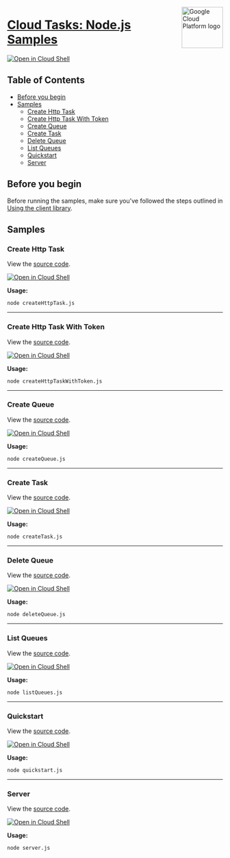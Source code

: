 [//]: # "This README.md file is auto-generated, all changes to this file will be lost."
[//]: # "To regenerate it, use `python -m synthtool`."
<img src="https://avatars2.githubusercontent.com/u/2810941?v=3&s=96" alt="Google Cloud Platform logo" title="Google Cloud Platform" align="right" height="96" width="96"/>

# [Cloud Tasks: Node.js Samples](https://github.com/googleapis/nodejs-tasks)

[![Open in Cloud Shell][shell_img]][shell_link]



## Table of Contents

* [Before you begin](#before-you-begin)
* [Samples](#samples)
  * [Create Http Task](#create-http-task)
  * [Create Http Task With Token](#create-http-task-with-token)
  * [Create Queue](#create-queue)
  * [Create Task](#create-task)
  * [Delete Queue](#delete-queue)
  * [List Queues](#list-queues)
  * [Quickstart](#quickstart)
  * [Server](#server)

## Before you begin

Before running the samples, make sure you've followed the steps outlined in
[Using the client library](https://github.com/googleapis/nodejs-tasks#using-the-client-library).

## Samples



### Create Http Task

View the [source code](https://github.com/googleapis/nodejs-tasks/blob/master/samples/createHttpTask.js).

[![Open in Cloud Shell][shell_img]](https://console.cloud.google.com/cloudshell/open?git_repo=https://github.com/googleapis/nodejs-tasks&page=editor&open_in_editor=samples/createHttpTask.js,samples/README.md)

__Usage:__


`node createHttpTask.js`


-----




### Create Http Task With Token

View the [source code](https://github.com/googleapis/nodejs-tasks/blob/master/samples/createHttpTaskWithToken.js).

[![Open in Cloud Shell][shell_img]](https://console.cloud.google.com/cloudshell/open?git_repo=https://github.com/googleapis/nodejs-tasks&page=editor&open_in_editor=samples/createHttpTaskWithToken.js,samples/README.md)

__Usage:__


`node createHttpTaskWithToken.js`


-----




### Create Queue

View the [source code](https://github.com/googleapis/nodejs-tasks/blob/master/samples/createQueue.js).

[![Open in Cloud Shell][shell_img]](https://console.cloud.google.com/cloudshell/open?git_repo=https://github.com/googleapis/nodejs-tasks&page=editor&open_in_editor=samples/createQueue.js,samples/README.md)

__Usage:__


`node createQueue.js`


-----




### Create Task

View the [source code](https://github.com/googleapis/nodejs-tasks/blob/master/samples/createTask.js).

[![Open in Cloud Shell][shell_img]](https://console.cloud.google.com/cloudshell/open?git_repo=https://github.com/googleapis/nodejs-tasks&page=editor&open_in_editor=samples/createTask.js,samples/README.md)

__Usage:__


`node createTask.js`


-----




### Delete Queue

View the [source code](https://github.com/googleapis/nodejs-tasks/blob/master/samples/deleteQueue.js).

[![Open in Cloud Shell][shell_img]](https://console.cloud.google.com/cloudshell/open?git_repo=https://github.com/googleapis/nodejs-tasks&page=editor&open_in_editor=samples/deleteQueue.js,samples/README.md)

__Usage:__


`node deleteQueue.js`


-----




### List Queues

View the [source code](https://github.com/googleapis/nodejs-tasks/blob/master/samples/listQueues.js).

[![Open in Cloud Shell][shell_img]](https://console.cloud.google.com/cloudshell/open?git_repo=https://github.com/googleapis/nodejs-tasks&page=editor&open_in_editor=samples/listQueues.js,samples/README.md)

__Usage:__


`node listQueues.js`


-----




### Quickstart

View the [source code](https://github.com/googleapis/nodejs-tasks/blob/master/samples/quickstart.js).

[![Open in Cloud Shell][shell_img]](https://console.cloud.google.com/cloudshell/open?git_repo=https://github.com/googleapis/nodejs-tasks&page=editor&open_in_editor=samples/quickstart.js,samples/README.md)

__Usage:__


`node quickstart.js`


-----




### Server

View the [source code](https://github.com/googleapis/nodejs-tasks/blob/master/samples/server.js).

[![Open in Cloud Shell][shell_img]](https://console.cloud.google.com/cloudshell/open?git_repo=https://github.com/googleapis/nodejs-tasks&page=editor&open_in_editor=samples/server.js,samples/README.md)

__Usage:__


`node server.js`






[shell_img]: https://gstatic.com/cloudssh/images/open-btn.png
[shell_link]: https://console.cloud.google.com/cloudshell/open?git_repo=https://github.com/googleapis/nodejs-tasks&page=editor&open_in_editor=samples/README.md
[product-docs]: https://cloud.google.com/tasks/docs/